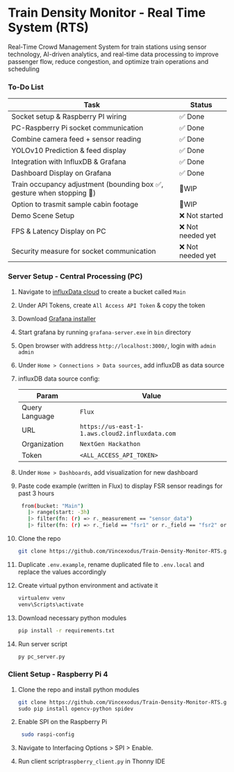 # Train Density Monitor - Real Time System (RTS)

Real-Time Crowd Management System for train stations using sensor technology, AI-driven analytics, and real-time data processing to improve passenger flow, reduce congestion, and optimize train operations and scheduling

### To-Do List

| Task                                         | Status                  |
| -------------------------------------------- | ----------------------- |
| Socket setup & Raspberry PI wiring           | ✅ Done                 |
| PC-Raspberry Pi socket communication         | ✅ Done                 |
| Combine camera feed + sensor reading         | ✅ Done                 |
| YOLOv10 Prediction & feed display            | ✅ Done                 |
| Integration with InfluxDB & Grafana          | ✅ Done                 |
| Dashboard Display on Grafana                 | ✅ Done                 |
| Train occupancy adjustment (bounding box ✅, gesture when stopping 🔨)    | 🔨WIP      |
| Option to trasmit sample cabin footage       | 🔨WIP                   |
| Demo Scene Setup                             | ❌ Not started          |
| FPS & Latency Display on PC                  | ❌ Not needed yet       |
| Security measure for socket communication    | ❌ Not needed yet       |

### Server Setup - Central Processing (PC)

1. Navigate to [influxData cloud](https://us-east-1-1.aws.cloud2.influxdata.com) to create a bucket called `Main`

2. Under API Tokens, create `All Access API Token` & copy the token

3. Download [Grafana installer](https://grafana.com/grafana/download?platform=windows)

4. Start grafana by running `grafana-server.exe` in `bin` directory

5. Open browser with address `http://localhost:3000/`, login with `admin` `admin`

6. Under `Home > Connections > Data sources`, add influxDB as data source

7. influxDB data source config:

   | Param          | Value                                           |
   | -------------- | ----------------------------------------------- |
   | Query Language | `Flux`                                          |
   | URL            | `https://us-east-1-1.aws.cloud2.influxdata.com` |
   | Organization   | `NextGen Hackathon`                             |
   | Token          | `<ALL_ACCESS_API_TOKEN>`                        |

8. Under `Home > Dashboards`, add visualization for new dashboard

9. Paste code example (written in Flux) to display FSR sensor readings for past 3 hours

   ```bash
    from(bucket: "Main")
      |> range(start: -3h)
      |> filter(fn: (r) => r._measurement == "sensor_data")
      |> filter(fn: (r) => r._field == "fsr1" or r._field == "fsr2" or r._field == "fsr3")
   ```

8. Clone the repo

   ```bash
   git clone https://github.com/Vincexodus/Train-Density-Monitor-RTS.git && cd .\Train-Density-Monitor-RTS\
   ```

9. Duplicate `.env.example`, rename duplicated file to `.env.local` and replace the values accordingly

10. Create virtual python environment and activate it

    ```bash
    virtualenv venv
    venv\Scripts\activate
    ```

10. Download necessary python modules

    ```bash
    pip install -r requirements.txt
    ```

11. Run server script

    ```bash
    py pc_server.py
    ```

### Client Setup - Raspberry Pi 4

1. Clone the repo and install python modules

   ```bash
   git clone https://github.com/Vincexodus/Train-Density-Monitor-RTS.git && cd .\Train-Density-Monitor-RTS\
   sudo pip install opencv-python spidev
   ```

2. Enable SPI on the Raspberry Pi

   ```bash
    sudo raspi-config
   ```

3. Navigate to Interfacing Options > SPI > Enable.

4. Run client script`raspberry_client.py` in Thonny IDE
